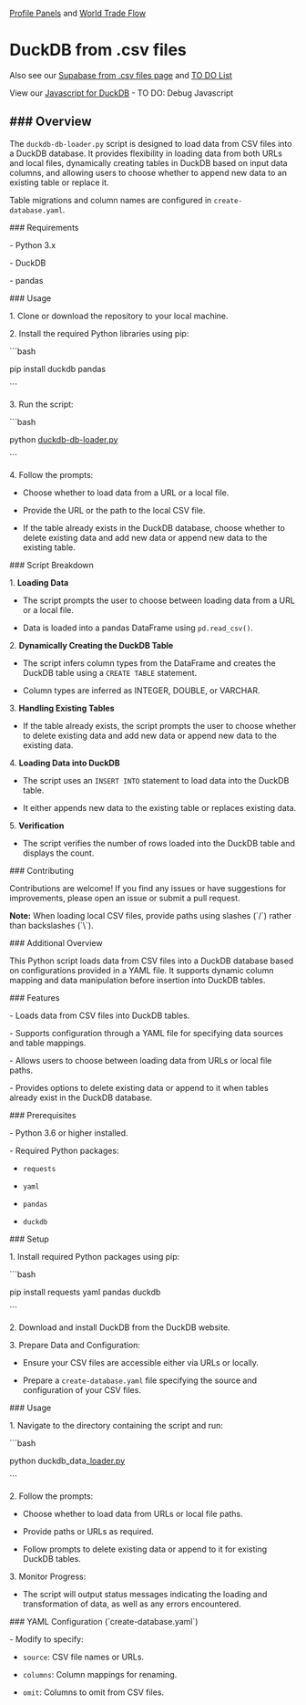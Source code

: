 [Profile Panels](../../../) and [World Trade Flow](../../../../profile/trade/)

# DuckDB from .csv files

Also see our [Supabase from .csv files page](../../sql/supabase) and [TO DO List](../../../impacts/)

View our [Javascript for DuckDB](tables.html) - TO DO: Debug Javascript

## ### Overview

The `duckdb-db-loader.py` script is designed to load data from CSV files into a DuckDB database. It provides flexibility in loading data from both URLs and local files, dynamically creating tables in DuckDB based on input data columns, and allowing users to choose whether to append new data to an existing table or replace it.

Table migrations and column names are configured in `create-database.yaml`.

\### Requirements

\- Python 3.x

\- DuckDB

\- pandas

\### Usage

1\. Clone or download the repository to your local machine.

2\. Install the required Python libraries using pip:

\`\`\`bash

pip install duckdb pandas

\`\`\`

3\. Run the script:

\`\`\`bash

python [duckdb-db-loader.py](http://duckdb-db-loader.py)

\`\`\`

4\. Follow the prompts:

- Choose whether to load data from a URL or a local file.

- Provide the URL or the path to the local CSV file.

- If the table already exists in the DuckDB database, choose whether to delete existing data and add new data or append new data to the existing table.

\### Script Breakdown

1\. **Loading Data**

- The script prompts the user to choose between loading data from a URL or a local file.

- Data is loaded into a pandas DataFrame using `pd.read_csv()`.

2\. **Dynamically Creating the DuckDB Table**

- The script infers column types from the DataFrame and creates the DuckDB table using a `CREATE TABLE` statement.

- Column types are inferred as INTEGER, DOUBLE, or VARCHAR.

3\. **Handling Existing Tables**

- If the table already exists, the script prompts the user to choose whether to delete existing data and add new data or append new data to the existing data.

4\. **Loading Data into DuckDB**

- The script uses an `INSERT INTO` statement to load data into the DuckDB table.

- It either appends new data to the existing table or replaces existing data.

5\. **Verification**

- The script verifies the number of rows loaded into the DuckDB table and displays the count.

\### Contributing

Contributions are welcome! If you find any issues or have suggestions for improvements, please open an issue or submit a pull request.

**Note:** When loading local CSV files, provide paths using slashes (\`/\`) rather than backslashes (\`\\\`).

\### Additional Overview

This Python script loads data from CSV files into a DuckDB database based on configurations provided in a YAML file. It supports dynamic column mapping and data manipulation before insertion into DuckDB tables.

\### Features

\- Loads data from CSV files into DuckDB tables.

\- Supports configuration through a YAML file for specifying data sources and table mappings.

\- Allows users to choose between loading data from URLs or local file paths.

\- Provides options to delete existing data or append to it when tables already exist in the DuckDB database.

\### Prerequisites

\- Python 3.6 or higher installed.

\- Required Python packages:

- `requests`

- `yaml`

- `pandas`

- `duckdb`

\### Setup

1\. Install required Python packages using pip:

\`\`\`bash

pip install requests yaml pandas duckdb

\`\`\`

2\. Download and install DuckDB from the DuckDB website.

3\. Prepare Data and Configuration:

- Ensure your CSV files are accessible either via URLs or locally.

- Prepare a `create-database.yaml` file specifying the source and configuration of your CSV files.

\### Usage

1\. Navigate to the directory containing the script and run:

\`\`\`bash

python duckdb_data\_[loader.py](http://loader.py)

\`\`\`

2\. Follow the prompts:

- Choose whether to load data from URLs or local file paths.

- Provide paths or URLs as required.

- Follow prompts to delete existing data or append to it for existing DuckDB tables.

3\. Monitor Progress:

- The script will output status messages indicating the loading and transformation of data, as well as any errors encountered.

\### YAML Configuration (\`create-database.yaml\`)

\- Modify to specify:

- `source`: CSV file names or URLs.

- `columns`: Column mappings for renaming.

- `omit`: Columns to omit from CSV files.